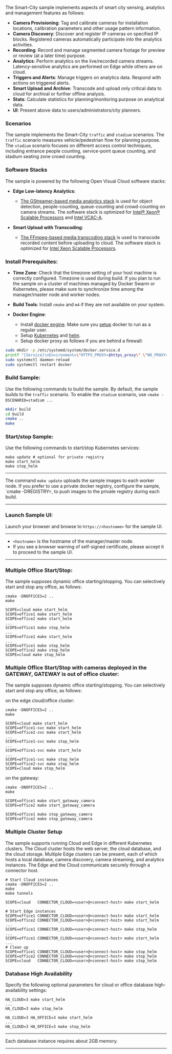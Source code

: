 
The Smart-City sample implements aspects of smart city sensing, analytics and management features as follows:   

- **Camera Provisioning**: Tag and calibrate cameras for installation locations, calibration parameters and other usage pattern information.   
- **Camera Discovery**: Discover and register IP cameras on specified IP blocks. Registered cameras automatically participate into the analytics activities.  
- **Recording**: Record and manage segmented camera footage for preview or review (at a later time) purpose.  
- **Analytics**: Perform analytics on the live/recorded camera streams. Latency-sensitive analytics are performed on Edge while others are on cloud.     
- **Triggers and Alerts**: Manage triggers on analytics data. Respond with actions on triggered alerts.   
- **Smart Upload and Archive**: Transcode and upload only critical data to cloud for archival or further offline analysis.    
- **Stats**: Calculate statistics for planning/monitoring purpose on analytical data.    
- **UI**: Present above data to users/administrators/city planners.   

### Scenarios

The sample implements the Smart-City `traffic` and `stadium` scenarios. The `traffic` scenario measures vehicle/pedestrian flow for planning purpose. The `stadium` scenario focuses on different access control techniques, including entrance people counting, service-point queue counting, and stadium seating zone crowd counting.   

### Software Stacks

The sample is powered by the following Open Visual Cloud software stacks:      
- **Edge Low-latency Analytics**:   
  - [The GStreamer-based media analytics stack](https://github.com/OpenVisualCloud/Dockerfiles/tree/master/Xeon/ubuntu-18.04/analytics/gst) is used for object detection, people-counting, queue-counting and crowd-counting on camera streams. The software stack is optimized for [Intel® Xeon® Scalable Processors](https://github.com/OpenVisualCloud/Dockerfiles/tree/master/Xeon/ubuntu-18.04/analytics/gst) and [Intel VCAC-A](https://github.com/OpenVisualCloud/Dockerfiles/tree/master/VCAC-A/ubuntu-18.04/analytics/gst).  
 
- **Smart Upload with Transcoding**:
  - [The FFmpeg-based media transcoding stack](https://github.com/OpenVisualCloud/Dockerfiles/tree/master/Xeon/centos-7.6/media/ffmpeg) is used to transcode recorded content before uploading to cloud. The software stack is optimized for [Intel Xeon Scalable Processors](https://github.com/OpenVisualCloud/Dockerfiles/tree/master/Xeon/centos-7.6/media/ffmpeg).  

### Install Prerequisites:

- **Time Zone**: Check that the timezone setting of your host machine is correctly configured. Timezone is used during build. If you plan to run the sample on a cluster of machines managed by Docker Swarm or Kubernetes, please make sure to synchronize time among the manager/master node and worker nodes.    

- **Build Tools**: Install `cmake` and `m4` if they are not available on your system.        

- **Docker Engine**:        
  - Install [docker engine](https://docs.docker.com/install). Make sure you [setup](https://docs.docker.com/install/linux/linux-postinstall) docker to run as a regular user.   
  - Setup [Kubernetes](https://kubernetes.io/docs/setup) and [helm](https://helm.sh/docs/intro/install).  
  - Setup docker proxy as follows if you are behind a firewall:   

```bash
sudo mkdir -p /etc/systemd/system/docker.service.d       
printf "[Service]\nEnvironment=\"HTTPS_PROXY=$https_proxy\" \"NO_PROXY=$no_proxy\"\n" | sudo tee /etc/systemd/system/docker.service.d/proxy.conf       
sudo systemctl daemon-reload          
sudo systemctl restart docker     
```

### Build Sample: 

Use the following commands to build the sample. By default, the sample builds to the `traffic` scenario. To enable the `stadium` scenario, use `cmake -DSCENARIO=stadium ..`.  

```bash
mkdir build    
cd build     
cmake ..    
make     
```

### Start/stop Sample: 

Use the following commands to start/stop Kubernetes services:

```
make update # optional for private registry
make start_helm
make stop_helm
```

---

The command `make update` uploads the sample images to each worker node. If you prefer to use a private docker registry, configure the sample, `cmake -DREGISTRY=<registry-url>, to push images to the private registry during each build.  

---

### Launch Sample UI:

Launch your browser and browse to `https://<hostname>` for the sample UI. 

---

* `<hostname>` is the hostname of the manager/master node.
* If you see a browser warning of self-signed certificate, please accept it to proceed to the sample UI.    
  
---

### Multiple Office Start/Stop:

The sample supposes dynamic office starting/stopping. You can selectively start and stop any office, as follows:

```
cmake -DNOFFICES=2 ..
make

SCOPE=cloud make start_helm
SCOPE=office1 make start_helm
SCOPE=office2 make start_helm
...
SCOPE=office1 make stop_helm
...
SCOPE=office1 make start_helm
...
SCOPE=office1 make stop_helm
SCOPE=office2 make stop_helm
SCOPE=cloud make stop_helm
```


### Multiple Office Start/Stop with cameras deployed in the GATEWAY, GATEWAY is out of office cluster:

The sample supposes dynamic office starting/stopping. You can selectively start and stop any office, as follows:

on the edge cloud/office cluster:
```
cmake -DNOFFICES=2 ..
make

SCOPE=cloud make start_helm
SCOPE=office1-svc make start_helm
SCOPE=office2-svc make start_helm
...
SCOPE=office1-svc make stop_helm
...
SCOPE=office1-svc make start_helm
...
SCOPE=office1-svc make stop_helm
SCOPE=office2-svc make stop_helm
SCOPE=cloud make stop_helm
```
on the gateway:
```
cmake -DNOFFICES=2 ..
make

SCOPE=office1 make start_gateway_camera
SCOPE=office2 make start_gateway_camera

SCOPE=office1 make stop_gateway_camera
SCOPE=office2 make stop_gateway_camera
```

### Multiple Cluster Setup

The sample supports running Cloud and Edge in different Kubernetes clusters. The Cloud cluster hosts the web server, the cloud database, and the cloud storage. Multiple Edge clusters can be present, each of which hosts a local database, camera discovery, camera streaming, and analytics instances. The Edge and the Cloud communicate securely through a connector host.  

```
# Start Cloud instances
cmake -DNOFFICES=2 ..
make
make tunnels

SCOPE=cloud   CONNECTOR_CLOUD=<user>@<connect-host> make start_helm

# Start Edge instances
SCOPE=office1 CONNECTOR_CLOUD=<user>@<connect-host> make start_helm
SCOPE=office2 CONNECTOR_CLOUD=<user>@<connect-host> make start_helm
...
SCOPE=office1 CONNECTOR_CLOUD=<user>@<connect-host> make stop_helm
...
SCOPE=office1 CONNECTOR_CLOUD=<user>@<connect-host> make start_helm
...
# Clean up
SCOPE=office1 CONNECTOR_CLOUD=<user>@<connect-host> make stop_helm
SCOPE=office2 CONNECTOR_CLOUD=<user>@<connect-host> make stop_helm
SCOPE=cloud   CONNECTOR_CLOUD=<user>@<connect-host> make stop_helm
```

### Database High Availability

Specify the following optional parameters for cloud or office database high-availability settings:

```
HA_CLOUD=3 make start_helm
...
HA_CLOUD=3 make stop_helm

HA_CLOUD=3 HA_OFFICE=3 make start_helm
...
HA_CLOUD=3 HA_OFFICE=3 make stop_helm
```

---

Each database instance requires about 2GB memory.   

---

